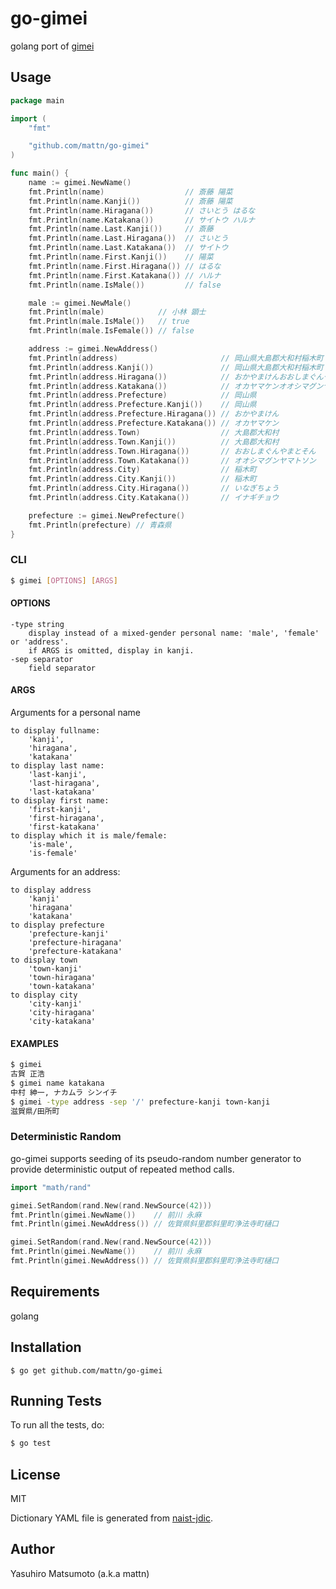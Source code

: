# go-gimei

golang port of [gimei](https://github.com/willnet/gimei)

## Usage

```go
package main

import (
	"fmt"

	"github.com/mattn/go-gimei"
)

func main() {
	name := gimei.NewName()
	fmt.Println(name)                  // 斎藤 陽菜
	fmt.Println(name.Kanji())          // 斎藤 陽菜
	fmt.Println(name.Hiragana())       // さいとう はるな
	fmt.Println(name.Katakana())       // サイトウ ハルナ
	fmt.Println(name.Last.Kanji())     // 斎藤
	fmt.Println(name.Last.Hiragana())  // さいとう
	fmt.Println(name.Last.Katakana())  // サイトウ
	fmt.Println(name.First.Kanji())    // 陽菜
	fmt.Println(name.First.Hiragana()) // はるな
	fmt.Println(name.First.Katakana()) // ハルナ
	fmt.Println(name.IsMale())         // false

	male := gimei.NewMale()
	fmt.Println(male)            // 小林 顕士
	fmt.Println(male.IsMale())   // true
	fmt.Println(male.IsFemale()) // false

	address := gimei.NewAddress()
	fmt.Println(address)                       // 岡山県大島郡大和村稲木町
	fmt.Println(address.Kanji())               // 岡山県大島郡大和村稲木町
	fmt.Println(address.Hiragana())            // おかやまけんおおしまぐんやまとそんいなぎちょう
	fmt.Println(address.Katakana())            // オカヤマケンオオシマグンヤマトソンイナギチョウ
	fmt.Println(address.Prefecture)            // 岡山県
	fmt.Println(address.Prefecture.Kanji())    // 岡山県
	fmt.Println(address.Prefecture.Hiragana()) // おかやまけん
	fmt.Println(address.Prefecture.Katakana()) // オカヤマケン
	fmt.Println(address.Town)                  // 大島郡大和村
	fmt.Println(address.Town.Kanji())          // 大島郡大和村
	fmt.Println(address.Town.Hiragana())       // おおしまぐんやまとそん
	fmt.Println(address.Town.Katakana())       // オオシマグンヤマトソン
	fmt.Println(address.City)                  // 稲木町
	fmt.Println(address.City.Kanji())          // 稲木町
	fmt.Println(address.City.Hiragana())       // いなぎちょう
	fmt.Println(address.City.Katakana())       // イナギチョウ

	prefecture := gimei.NewPrefecture()
	fmt.Println(prefecture) // 青森県
}
```

### CLI

```bash
$ gimei [OPTIONS] [ARGS]
```

#### OPTIONS

```
-type string
    display instead of a mixed-gender personal name: 'male', 'female' or 'address'.
    if ARGS is omitted, display in kanji.
-sep separator
    field separator
```    

#### ARGS

Arguments for a personal name
```
to display fullname:
    'kanji',
    'hiragana',
    'katakana'
to display last name:
    'last-kanji',
    'last-hiragana',
    'last-katakana'
to display first name:
    'first-kanji',
    'first-hiragana',
    'first-katakana'
to display which it is male/female:
    'is-male',
    'is-female'
```

Arguments for an address:

```
to display address
    'kanji'
    'hiragana'
    'katakana'
to display prefecture
    'prefecture-kanji'
    'prefecture-hiragana'
    'prefecture-katakana'
to display town
    'town-kanji'
    'town-hiragana'
    'town-katakana'
to display city
    'city-kanji'
    'city-hiragana'
    'city-katakana'
```

#### EXAMPLES

```bash
$ gimei
古賀 正浩
$ gimei name katakana
中村 紳一, ナカムラ シンイチ
$ gimei -type address -sep '/' prefecture-kanji town-kanji
滋賀県/田所町
```

### Deterministic Random

go-gimei supports seeding of its pseudo-random number generator to provide
deterministic output of repeated method calls.

```go
import "math/rand"

gimei.SetRandom(rand.New(rand.NewSource(42)))
fmt.Println(gimei.NewName())    // 前川 永麻
fmt.Println(gimei.NewAddress()) // 佐賀県斜里郡斜里町浄法寺町樋口

gimei.SetRandom(rand.New(rand.NewSource(42)))
fmt.Println(gimei.NewName())    // 前川 永麻
fmt.Println(gimei.NewAddress()) // 佐賀県斜里郡斜里町浄法寺町樋口

```

## Requirements

golang

## Installation

```
$ go get github.com/mattn/go-gimei
```

## Running Tests

To run all the tests, do:

```bash
$ go test
```

## License

MIT

Dictionary YAML file is generated from [naist-jdic](https://ja.osdn.net/projects/naist-jdic/).

## Author

Yasuhiro Matsumoto (a.k.a mattn)
